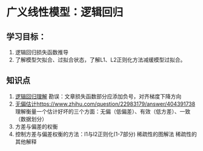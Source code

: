 # 广义线性模型：逻辑回归

## 学习目标：
1. 逻辑回归损失函数推导  
2. 了解模型欠拟合、过拟合状态，了解L1、L2正则化方法减缓模型过拟合。  

## 知识点
1. [逻辑回归理解](https://zhuanlan.zhihu.com/p/44591359)
勘误：文章损失函数部分应添加负号，对齐梯度下降方向
2. [无偏估计](https://zhuanlan.zhihu.com/p/44591359)https://www.zhihu.com/question/22983179/answer/404391738
理解衡量一个估计好坏的三个方面：无偏（低偏差）、有效（低方差）、一致（数据划分）
3. 方差与偏差的权衡
4. 控制方差与偏差权衡的方法：l1与l2正则化(1-7部分)
稀疏性的图解法
稀疏性的其他解释